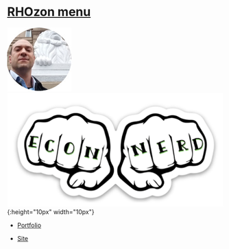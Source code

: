 # [RHOzon menu](https://rhozon.github.io/) 



![](me.jpg)       ![](econnerd.png){:height="10px" width="10px"}


- [Portfolio](https://rhozon.github.io/PortfolioRodrigo.html)

- [Site](https://rhozon.github.io/site/)




